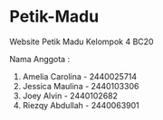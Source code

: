 # Petik-Madu
Website Petik Madu Kelompok 4 BC20

Nama Anggota :
1.	Amelia Carolina - 2440025714
2.	Jessica Maulina - 2440103306 
3.	Joey Alvin - 2440102682
4.	Riezqy Abdullah - 2440063901
